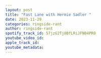 ```yaml
---
layout: post
title: "Fast Lane with Hermie Sadler "
date: 2023-11-29
categories: ringside-rant
author: ringside-rant
spotify_track_id: 57jzG2Tj8BfLRiJFN04PR0
youtube_video_id: 
apple_track_id: 
youtube_metadata: 
---
```


